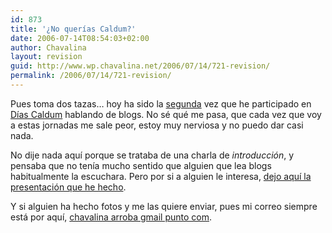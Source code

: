 ```yaml
---
id: 873
title: '¿No querías Caldum?'
date: 2006-07-14T08:54:03+02:00
author: Chavalina
layout: revision
guid: http://www.wp.chavalina.net/2006/07/14/721-revision/
permalink: /2006/07/14/721-revision/
---
```

Pues toma dos tazas… hoy ha sido la <a href="http://chavalina.net/comentar.php?idpost=522" target="_blank">segunda</a> vez que he participado en <a href="http://diascaldum.um.es/" target="_blank">Días Caldum</a> hablando de blogs. No sé qué me pasa, que cada vez que voy a estas jornadas me sale peor, estoy muy nerviosa y no puedo dar casi nada.

No dije nada aquí porque se trataba de una charla de _introducción_, y pensaba que no tenía mucho sentido que alguien que lea blogs habitualmente la escuchara. Pero por si a alguien le interesa, <a href="http://www.chavalina.net/ficheros/caldum3.pdf" target="_blank">dejo aquí la presentación que he hecho</a>.

Y si alguien ha hecho fotos y me las quiere enviar, pues mi correo siempre está por aquí, <a href="mailto:chavalina@gmail.com" target="_blank">chavalina arroba gmail punto com</a>.